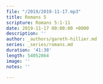 ```yaml
---
file: "/2019/2019-11-17.mp3"
title: Romans 5
scripture: Romans 5:1-11
date: 2019-11-17 00:00:00 +0000
description: ''
author: _authors/gareth-hillier.md
series: _series/romans.md
duration: '41:38'
length: 54052864
image: ''
notes: ''

---
```

